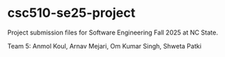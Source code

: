 # csc510-se25-project
Project submission files for Software Engineering Fall 2025 at NC State.

Team 5: Anmol Koul, Arnav Mejari, Om Kumar Singh, Shweta Patki

